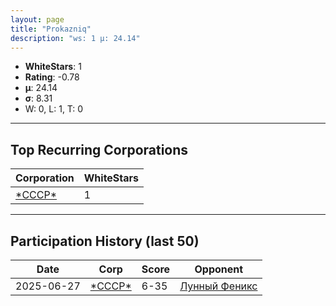 ```yaml
---
layout: page
title: "Prokazniq"
description: "ws: 1 μ: 24.14"
---
```

- **WhiteStars**: 1
- **Rating**: -0.78
- **μ**: 24.14  
- **σ**: 8.31
- W: 0, L: 1, T: 0

---

## Top Recurring Corporations

| Corporation | WhiteStars |
| --- | --- |
| [\*СССР\*](https://ws.tsl.rocks/corp/65faf5c743dd419a1573d1c665f229a41f1724e27d160e5d2b01a4417a707e0e/) | 1 |

---

## Participation History (last 50)

| Date | Corp | Score | Opponent |
| --- | --- | --- | --- |
| 2025-06-27 | [\*СССР\*](https://ws.tsl.rocks/corp/65faf5c743dd419a1573d1c665f229a41f1724e27d160e5d2b01a4417a707e0e/) | 6-35 | [Лунный Феникс](https://ws.tsl.rocks/corp/457b7f76314e0ee24752aaf2396afac9027cfbdcca2a9863add962250ccbf389/) |